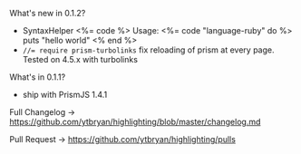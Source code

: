 
What's new in 0.1.2?
  - SyntaxHelper <%= code  %>
    Usage:
    <%= code "language-ruby" do %>
      <!-- write any ruby code here -->
      puts "hello world"
    <% end %>
  - `//= require prism-turbolinks` fix reloading of prism at every page. Tested on 4.5.x with turbolinks

What's in 0.1.1?
  - ship with PrismJS 1.4.1

Full Changelog -> https://github.com/ytbryan/highlighting/blob/master/changelog.md

Pull Request ->  https://github.com/ytbryan/highlighting/pulls
